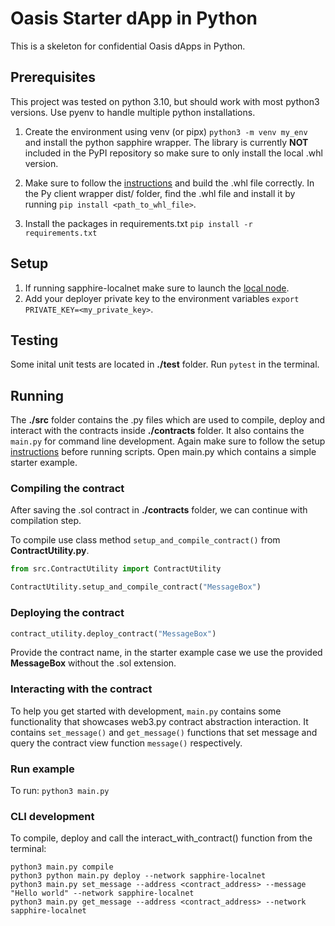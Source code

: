 # Oasis Starter dApp in Python

This is a skeleton for confidential Oasis dApps in Python.

## Prerequisites

This project was tested on python 3.10, but should work with most python3 versions. 
Use pyenv to handle multiple python installations.

1. Create the environment using venv (or pipx) ```python3 -m venv my_env``` and install the python sapphire wrapper. 
The library is currently **NOT** included in the PyPI repository so make sure to only install the local .whl version.

2. Make sure to follow the [instructions](https://github.com/oasisprotocol/sapphire-paratime/tree/main/clients/py "Py client wrapper") and build the .whl file correctly. 
In the Py client wrapper dist/ folder, find the .whl file and install 
it by running ```pip install <path_to_whl_file>```.

3. Install the packages in requirements.txt ```pip install -r requirements.txt```

## Setup

1. If running sapphire-localnet make sure to launch the 
[local node](https://github.com/oasisprotocol/oasis-web3-gateway/tree/main/docker).
2. Add your deployer private key to the environment variables ```export PRIVATE_KEY=<my_private_key>```.


## Testing

Some inital unit tests are located in **./test** folder. Run ```pytest``` in the terminal. 

## Running

The **./src** folder contains the .py files which are used to compile, deploy and interact with the contracts inside 
**./contracts** folder. It also contains the ```main.py``` for command line development. 
Again make sure to follow the setup [instructions](#Setup) before running scripts.
Open main.py which contains a simple starter example.

### Compiling the contract

After saving the .sol contract in **./contracts** folder, we can continue with compilation step. 

To compile use class method ```setup_and_compile_contract()``` from **ContractUtility.py**.

```python
from src.ContractUtility import ContractUtility

ContractUtility.setup_and_compile_contract("MessageBox")
```

### Deploying the contract

```python
contract_utility.deploy_contract("MessageBox")
```
Provide the contract name, in the starter example case we use the provided **MessageBox** without the .sol extension.

### Interacting with the contract

To help you get started with development,  ```main.py``` contains some functionality that showcases web3.py contract abstraction interaction.
It contains ```set_message()``` and ```get_message()``` functions that set message and query the contract view function ```message()``` respectively.

### Run example

To run: ```python3 main.py```

### CLI development

To compile, deploy and call the interact_with_contract() function from the terminal:
```shell
python3 main.py compile
python3 python main.py deploy --network sapphire-localnet
python3 main.py set_message --address <contract_address> --message "Hello world" --network sapphire-localnet
python3 main.py get_message --address <contract_address> --network  sapphire-localnet
```
